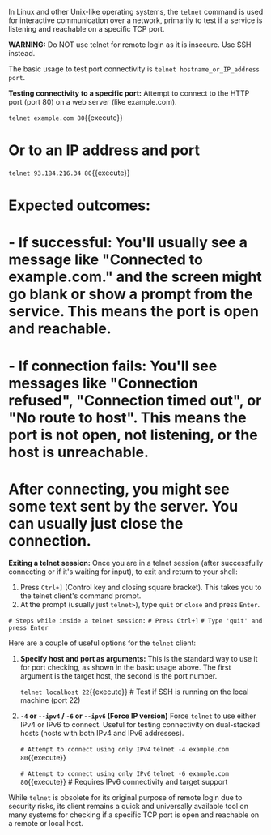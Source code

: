In Linux and other Unix-like operating systems, the `telnet` command is used for interactive communication over a network, primarily to test if a service is listening and reachable on a specific TCP port.

**WARNING:** Do NOT use telnet for remote login as it is insecure. Use SSH instead.

The basic usage to test port connectivity is `telnet hostname_or_IP_address port`.

**Testing connectivity to a specific port:**
Attempt to connect to the HTTP port (port 80) on a web server (like example.com).

`telnet example.com 80`{{execute}}
# Or to an IP address and port
`telnet 93.184.216.34 80`{{execute}}
#
# Expected outcomes:
# - If successful: You'll usually see a message like "Connected to example.com." and the screen might go blank or show a prompt from the service. This means the port is open and reachable.
# - If connection fails: You'll see messages like "Connection refused", "Connection timed out", or "No route to host". This means the port is not open, not listening, or the host is unreachable.
#
# After connecting, you might see some text sent by the server. You can usually just close the connection.

**Exiting a telnet session:**
Once you are in a telnet session (after successfully connecting or if it's waiting for input), to exit and return to your shell:
1. Press `Ctrl+]` (Control key and closing square bracket). This takes you to the telnet client's command prompt.
2. At the prompt (usually just `telnet>`), type `quit` or `close` and press `Enter`.

`# Steps while inside a telnet session:`
`# Press Ctrl+]`
`# Type 'quit' and press Enter`

Here are a couple of useful options for the `telnet` client:

1.  **Specify host and port as arguments:**
    This is the standard way to use it for port checking, as shown in the basic usage above. The first argument is the target host, the second is the port number.

    `telnet localhost 22`{{execute}} # Test if SSH is running on the local machine (port 22)

2.  **`-4` or `--ipv4` / `-6` or `--ipv6` (Force IP version)**
    Force `telnet` to use either IPv4 or IPv6 to connect. Useful for testing connectivity on dual-stacked hosts (hosts with both IPv4 and IPv6 addresses).

    `# Attempt to connect using only IPv4`
    `telnet -4 example.com 80`{{execute}}

    `# Attempt to connect using only IPv6`
    `telnet -6 example.com 80`{{execute}} # Requires IPv6 connectivity and target support

While `telnet` is obsolete for its original purpose of remote login due to security risks, its client remains a quick and universally available tool on many systems for checking if a specific TCP port is open and reachable on a remote or local host.
